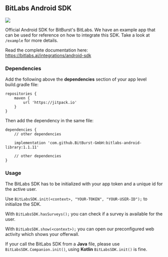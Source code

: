 ## BitLabs Android SDK

[![](https://jitpack.io/v/BitBurst-GmbH/bitlabs-android-library.svg)](https://jitpack.io/#BitBurst-GmbH/bitlabs-android-library)

Official Android SDK for BitBurst's BitLabs. We have an example app that can be used for
reference on how to integrate this SDK. Take a look at `/example` for more details.

Read the complete documentation here: https://bitlabs.ai/integrations/android-sdk

### Dependencies

Add the following above the __dependencies__ section of your app level build.gradle file:
```
repositories {
    maven {
        url 'https://jitpack.io'
    }
}
```

Then add the dependency in the same file:
```
dependencies {
    // other dependencies

    implementation 'com.github.BitBurst-GmbH:bitlabs-android-library:1.1.11'

    // other dependencies
}
```

### Usage

The BitLabs SDK has to be initialized with your app token and a unique id for the active
user.

Use `BitLabsSDK.init(<context>, "YOUR-TOKEN", "YOUR-USER-ID");` to initialize the SDK.

With `BitLabsSDK.hasSurveys();` you can check if a survey is available for the user.

With `BitLabsSDK.show(<context>);` you can open our preconfigured web activity which shows
your offerwall.

If your call the BitLabs SDK from a __Java__ file, please use `BitLabsSDK.Companion.init()`, using __Kotlin__ `BitLabsSDK.init()` is fine.
